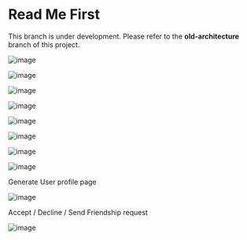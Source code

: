 # Read Me First
This branch is under development. Please refer to the **old-architecture** branch of this project.

![image](https://github.com/user-attachments/assets/b716d330-a943-4368-9f8f-b7b7b9c6bead)



![image](https://github.com/user-attachments/assets/56222024-5148-432f-b8b8-280a1cbaa71b)


![image](https://github.com/user-attachments/assets/f8dfccf8-2864-4c33-b7c5-4873d77afbe8)


![image](https://github.com/user-attachments/assets/643291fd-77a4-4bde-bb3c-c0bf09eba2f7)


![image](https://github.com/user-attachments/assets/504f4178-43af-495a-896c-6fe58fa2575c)


![image](https://github.com/user-attachments/assets/8729d5fd-95b2-4919-a63b-081015ca7b6d)


![image](https://github.com/user-attachments/assets/99f4ae01-075e-476e-8f2e-550e73d06f1d)


![image](https://github.com/user-attachments/assets/7397e4fc-605f-4e31-b93d-ff4273f708d8)


Generate User profile page

![image](https://github.com/user-attachments/assets/74c8edd2-df86-4548-be8f-2d550e1daa5f)


Accept / Decline / Send Friendship request

![image](https://github.com/user-attachments/assets/d9d5e195-16da-415b-9d0c-9c938e59df08)



